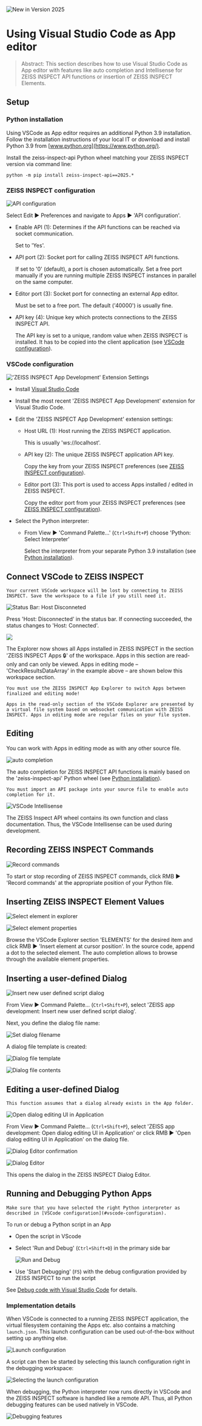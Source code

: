 ![New in Version 2025](https://img.shields.io/badge/New-Version_2025-orange)

# Using Visual Studio Code as App editor

> Abstract: This section describes how to use Visual Studio Code as App editor with features like auto completion and Intellisense for ZEISS INSPECT API functions or
> insertion of ZEISS INSPECT Elements.

## Setup

### Python installation

Using VSCode as App editor requires an additional Python 3.9 installation. Follow the installation instructions of your local IT or
download and install Python 3.9 from [www.python.org](https://www.python.org/).

Install the zeiss-inspect-api Python wheel matching your ZEISS INSPECT version via command line:

```
python -m pip install zeiss-inspect-api==2025.*
```

### ZEISS INSPECT configuration

![API configuration](assets/api_configuration.png)

Select Edit ► Preferences and navigate to Apps ► 'API configuration'. 

* Enable API (1): Determines if the API functions can be reached via socket communication.
  
  Set to 'Yes'.

* API port (2): Socket port for calling ZEISS INSPECT API functions.

  If set to '0' (default), a port is chosen automatically. Set a free port manually if you are running multiple ZEISS INSPECT instances in parallel on the same computer.

* Editor port (3): Socket port for connecting an external App editor.

  Must be set to a free port. The default ('40000') is usually fine.

* API key (4): Unique key which protects connections to the ZEISS INSPECT API.

  The API key is set to a unique, random value when ZEISS INSPECT is installed. It has to be copied into the client application (see [VSCode configuration](#vscode-configuration)).

### VSCode configuration

!['ZEISS INSPECT App Development' Extension Settings](assets/vscode_configuration.png)

* Install [Visual Studio Code](https://code.visualstudio.com/)

* Install the most recent 'ZEISS INSPECT App Development' extension for Visual Studio Code.

* Edit the 'ZEISS INSPECT App Development' extension settings:
  
  * Host URL (1): Host running the ZEISS INSPECT application.

    This is usually 'ws://localhost'.

  * API key (2): The unique ZEISS INSPECT application API key.

    Copy the key from your ZEISS INSPECT preferences (see [ZEISS INSPECT configuration](#zeiss-inspect-configuration)).

  * Editor port (3): This port is used to access Apps installed / edited in ZEISS INSPECT.

    Copy the editor port from your ZEISS INSPECT preferences (see [ZEISS INSPECT configuration](#zeiss-inspect-configuration)).

* Select the Python interpreter:

  * From View ► 'Command Palette...' (`Ctrl+Shift+P`) choose 'Python: Select Interpreter'

    Select the interpreter from your separate Python 3.9 installation (see [Python installation](#python-installation)). 

## Connect VSCode to ZEISS INSPECT

```{caution}
Your current VSCode workspace will be lost by connecting to ZEISS INSPECT. Save the workspace to a file if you still need it.
```

![Status Bar: Host Disconneted](assets/connecting1.png)

Press 'Host: Disconnected' in the status bar. If connecting succeeded, the status changes to 'Host: Connected'.

![](assets/virtual_file_system-1.png)

The Explorer now shows all Apps installed in ZEISS INSPECT in the section 'ZEISS INSPECT Apps 🔒' of the workspace. Apps in this section are read-only and can only be viewed. Apps in editing mode &ndash; 'CheckResultsDataArray' in the example above &ndash; are shown below this workspace section.

```{note}
You must use the ZEISS INSPECT App Explorer to switch Apps between finalized and editing mode!
```

```{note}
Apps in the read-only section of the VSCode Explorer are presented by a virtual file system based on websocket communication with ZEISS INSPECT. Apps in editing mode are regular files on your file system.
```

## Editing

You can work with Apps in editing mode as with any other source file.

![auto completion](assets/auto_completion.png)

The auto completion for ZEISS INSPECT API functions is mainly based on the 'zeiss-inspect-api' Python wheel (see [Python installation](#python-installation)).

```{important}
You must import an API package into your source file to enable auto completion for it.
```

![VSCode Intellisense](assets/vscode_intellisense.png)

The ZEISS Inspect API wheel contains its own function and class documentation. Thus, the VSCode Intellisense can be used during development.

## Recording ZEISS INSPECT Commands

![Record commands](assets/record_commands.png)

To start or stop recording of ZEISS INSPECT commands, click RMB ► 'Record commands' at the appropriate position of your Python file.

## Inserting ZEISS INSPECT Element Values

![Select element in explorer](assets/element_selection.png)

![Select element properties](assets/select_element_properties.png)

Browse the VSCode Explorer section 'ELEMENTS' for the desired item and click RMB ► 'Insert element at cursor position'. In the source code, append a dot to the selected element. The auto completion allows to browse through the available element properties.

## Inserting a user-defined Dialog

![Insert new user defined script dialog](assets/userdialog1.png)

From View ► Command Palette... (`Ctrl+Shift+P`), select 'ZEISS app development: Insert new user defined script dialog'.

Next, you define the dialog file name:

![Set dialog filename](assets/userdialog2.png)

A dialog file template is created:

![Dialog file template](assets/userdialog3.png)

![Dialog file contents](assets/userdialog4.png)

## Editing a user-defined Dialog

```{note}
This function assumes that a dialog already exists in the App folder.
```

![Open dialog editing UI in Application](assets/userdialog6.png)

From View ► Command Palette... (`Ctrl+Shift+P`), select 'ZEISS app development: Open dialog editing UI in Application' or click RMB ► 'Open dialog editing UI in Application' on the dialog file.

![Dialog Editor confirmation](assets/userdialog8.png)

![Dialog Editor](assets/userdialog7.png)

This opens the dialog in the ZEISS INSPECT Dialog Editor.

## Running and Debugging Python Apps

```{caution}
Make sure that you have selected the right Python interpreter as described in [VSCode configuration](#vscode-configuration).
```

To run or debug a Python script in an App

* Open the script in VScode
* Select 'Run and Debug' (`Ctrl+Shift+D`) in the primary side bar

  ![Run and Debug](assets/run_and_debug.png)

* Use 'Start Debugging' (`F5`) with the debug configuration provided by ZEISS INSPECT to run the script

See [Debug code with Visual Studio Code](https://code.visualstudio.com/docs/debugtest/debugging) for details.

### Implementation details

When VSCode is connected to a running ZEISS INSPECT application, the virtual filesystem containing the Apps etc. also contains a matching `launch.json`. This launch configuration can be used out-of-the-box without setting up anything else.

![Launch configuration](assets/launch_configuration.png)

A script can then be started by selecting this launch configuration right in the debugging workspace:

![Selecting the launch configuration](assets/select_debug_configuration.png)

When debugging, the Python interpreter now runs directly in VSCode and the ZEISS INSPECT software is handled like a remote API. Thus, all Python debugging features can be used natively in VSCode.

![Debugging features](assets/debugging_features.png)